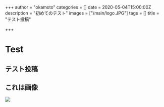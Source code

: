 +++
author = "okamoto"
categories = []
date = 2020-05-04T15:00:00Z
description = "初めてのテスト"
images = ["/main/logo.JPG"]
tags = []
title = "テスト投稿"

+++
# Test

## テスト投稿

## これは画像

![](/img/0kam.JPG)